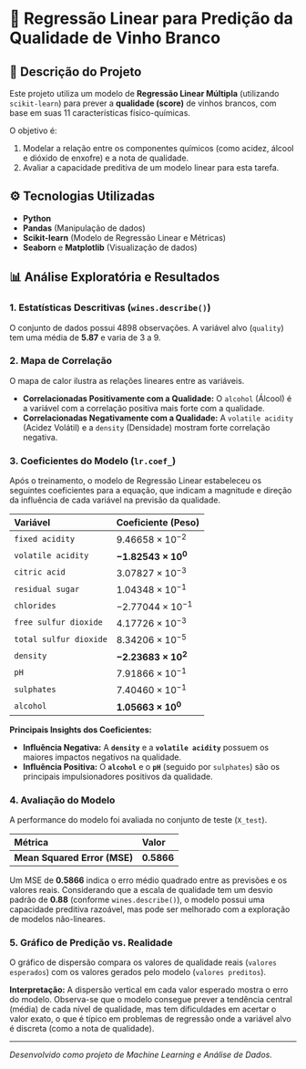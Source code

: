 # 🍷 Regressão Linear para Predição da Qualidade de Vinho Branco

## 📝 Descrição do Projeto

Este projeto utiliza um modelo de **Regressão Linear Múltipla** (utilizando `scikit-learn`) para prever a **qualidade (score)** de vinhos brancos, com base em suas 11 características físico-químicas.

O objetivo é:
1.  Modelar a relação entre os componentes químicos (como acidez, álcool e dióxido de enxofre) e a nota de qualidade.
2.  Avaliar a capacidade preditiva de um modelo linear para esta tarefa.

## ⚙️ Tecnologias Utilizadas

* **Python**
* **Pandas** (Manipulação de dados)
* **Scikit-learn** (Modelo de Regressão Linear e Métricas)
* **Seaborn** e **Matplotlib** (Visualização de dados)

## 📊 Análise Exploratória e Resultados

### 1. Estatísticas Descritivas (`wines.describe()`)

O conjunto de dados possui 4898 observações. A variável alvo (`quality`) tem uma média de **5.87** e varia de 3 a 9.


### 2. Mapa de Correlação

O mapa de calor ilustra as relações lineares entre as variáveis.

* **Correlacionadas Positivamente com a Qualidade:** O `alcohol` (Álcool) é a variável com a correlação positiva mais forte com a qualidade.
* **Correlacionadas Negativamente com a Qualidade:** A `volatile acidity` (Acidez Volátil) e a `density` (Densidade) mostram forte correlação negativa.


### 3. Coeficientes do Modelo (`lr.coef_`)

Após o treinamento, o modelo de Regressão Linear estabeleceu os seguintes coeficientes para a equação, que indicam a magnitude e direção da influência de cada variável na previsão da qualidade.

| Variável | Coeficiente (Peso) |
| :--- | :--- |
| `fixed acidity` | $9.46658 \times 10^{-2}$ |
| `volatile acidity` | **$-1.82543 \times 10^0$** |
| `citric acid` | $3.07827 \times 10^{-3}$ |
| `residual sugar` | $1.04348 \times 10^{-1}$ |
| `chlorides` | $-2.77044 \times 10^{-1}$ |
| `free sulfur dioxide` | $4.17726 \times 10^{-3}$ |
| `total sulfur dioxide` | $8.34206 \times 10^{-5}$ |
| `density` | **$-2.23683 \times 10^2$** |
| `pH` | $7.91866 \times 10^{-1}$ |
| `sulphates` | $7.40460 \times 10^{-1}$ |
| `alcohol` | **$1.05663 \times 10^0$** |

**Principais Insights dos Coeficientes:**
* **Influência Negativa:** A **`density`** e a **`volatile acidity`** possuem os maiores impactos negativos na qualidade.
* **Influência Positiva:** O **`alcohol`** e o **`pH`** (seguido por `sulphates`) são os principais impulsionadores positivos da qualidade.

### 4. Avaliação do Modelo

A performance do modelo foi avaliada no conjunto de teste (`X_test`).

| Métrica | Valor |
| :--- | :--- |
| **Mean Squared Error (MSE)** | **0.5866** |

Um MSE de **0.5866** indica o erro médio quadrado entre as previsões e os valores reais. Considerando que a escala de qualidade tem um desvio padrão de **0.88** (conforme `wines.describe()`), o modelo possui uma capacidade preditiva razoável, mas pode ser melhorado com a exploração de modelos não-lineares.

### 5. Gráfico de Predição vs. Realidade

O gráfico de dispersão compara os valores de qualidade reais (`valores esperados`) com os valores gerados pelo modelo (`valores preditos`).


**Interpretação:**
A dispersão vertical em cada valor esperado mostra o erro do modelo. Observa-se que o modelo consegue prever a tendência central (média) de cada nível de qualidade, mas tem dificuldades em acertar o valor exato, o que é típico em problemas de regressão onde a variável alvo é discreta (como a nota de qualidade).

---
*Desenvolvido como projeto de Machine Learning e Análise de Dados.*
